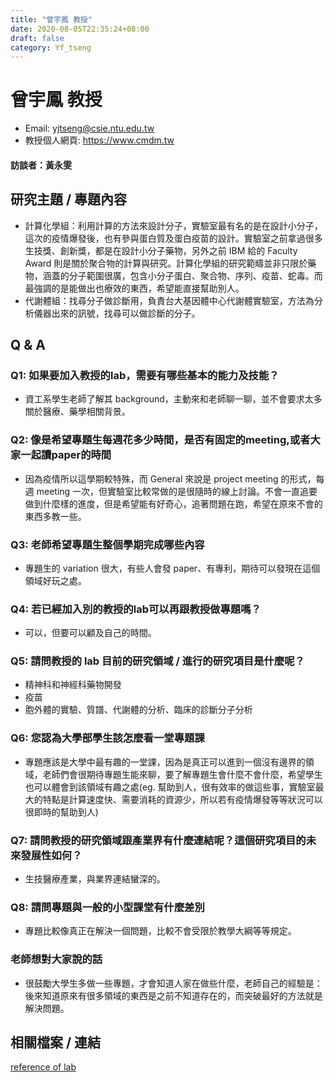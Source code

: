 ```yaml
---
title: "曾宇鳳 教授"
date: 2020-08-05T22:35:24+08:00
draft: false
category: Yf_tseng
---
```


# 曾宇鳳 教授
* Email: yjtseng@csie.ntu.edu.tw
* 教授個人網頁: https://www.cmdm.tw
#### 訪談者：黃永雯

## 研究主題 / 專題內容
* 計算化學組：利用計算的方法來設計分子，實驗室最有名的是在設計小分子，這次的疫情爆發後，也有參與蛋白質及蛋白疫苗的設計。實驗室之前拿過很多生技獎、創新獎，都是在設計小分子藥物，另外之前 IBM 給的 Faculty Award 則是關於聚合物的計算與研究。計算化學組的研究範疇並非只限於藥物，涵蓋的分子範圍很廣，包含小分子蛋白、聚合物、序列、疫苗、蛇毒。而最強調的是能做出也療效的東西，希望能直接幫助別人。
* 代謝體組：找尋分子做診斷用，負責台大基因體中心代謝體實驗室，方法為分析儀器出來的訊號，找尋可以做診斷的分子。
## Q & A
### Q1: 如果要加入教授的lab，需要有哪些基本的能力及技能？
* 資工系學生老師了解其 background，主動來和老師聊一聊，並不會要求太多關於醫療、藥學相關背景。
### Q2: 像是希望專題生每週花多少時間，是否有固定的meeting,或者大家一起讀paper的時間
* 因為疫情所以這學期較特殊，而 General 來說是 project meeting 的形式，每週 meeting 一次，但實驗室比較常做的是很隨時的線上討論。不會一直追要做到什麼樣的進度，但是希望能有好奇心，追著問題在跑，希望在原來不會的東西多教一些。
### Q3: 老師希望專題生整個學期完成哪些內容
* 專題生的 variation 很大，有些人會發 paper、有專利，期待可以發現在這個領域好玩之處。
### Q4: 若已經加入別的教授的lab可以再跟教授做專題嗎？
* 可以，但要可以顧及自己的時間。
### Q5: 請問教授的 lab 目前的研究領域 / 進行的研究項目是什麼呢？
* 精神科和神經科藥物開發
* 疫苗
* 胞外體的實驗、質譜、代謝體的分析、臨床的診斷分子分析
### Q6: 您認為大學部學生該怎麼看一堂專題課
* 專題應該是大學中最有趣的一堂課，因為是真正可以進到一個沒有邊界的領域，老師們會很期待專題生能來聊，要了解專題生會什麼不會什麼，希望學生也可以體會到該領域有趣之處(eg. 幫助到人，很有效率的做這些事，實驗室最大的特點是計算速度快、需要消耗的資源少，所以若有疫情爆發等等狀況可以很即時的幫助到人)
### Q7: 請問教授的研究領域跟產業界有什麼連結呢？這個研究項目的未來發展性如何？
* 生技醫療產業，與業界連結蠻深的。
### Q8: 請問專題與一般的小型課堂有什麼差別
* 專題比較像真正在解決一個問題，比較不會受限於教學大綱等等規定。
### 老師想對大家說的話
* 很鼓勵大學生多做一些專題，才會知道人家在做些什麼，老師自己的經驗是：後來知道原來有很多領域的東西是之前不知道存在的，而突破最好的方法就是解決問題。
## 相關檔案 / 連結
[reference of lab](https://investigator.tw/8332/?fbclid=IwAR1flHzPuPABI1BwdQLj4WxNKbXjxokeTcO6KRAbHCVqI46a4jt_EwvhkRo)